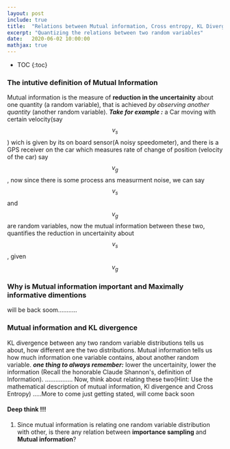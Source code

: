 ```yaml
---
layout: post
include: true
title:  "Relations between Mutual information, Cross entropy, KL Divergence"
excerpt: "Quantizing the relations between two random variables"
date:   2020-06-02 10:00:00
mathjax: true
---
```


* TOC
{:toc}

### The intutive definition of Mutual Information

Mutual information is the measure of **reduction in the uncertainity** about one quantity (a random variable), that is achieved *by observing another quantity* (another random variable).
**_Take for example :_** a Car moving with certain velocity(say $$v_s$$) wich is given by its on board sensor(A noisy speedometer), and there is a GPS receiver on the car which measures 
rate of change of position (velocity of the car) say $$v_g$$, now since there is some process ans measurment noise, we can say $$v_s$$ and $$v_g$$ are random variables, now the 
mutual information between these two, quantifies the reduction in uncertainity about $$v_s$$, given $$v_g$$
 
### Why is Mutual information important and Maximally informative dimentions 

will be back soom...........

### Mutual information and KL divergence
KL divergence between any two random variable distributions tells us about, how different are the two distributions.
Mutual information tells us how much information one variable contains, about another random variable. **_one thing to always remember:_** lower the uncertainity, lower the information (Recall the honorable Claude Shannon's, definition of Information). 
................
Now, think about relating these two(Hint: Use the mathematical description of mutual information, Kl divergence and Cross Entropy)
.....More to come just getting stated, will come back soon

#### Deep think !!!
1. Since mutual information is relating one random variable distribution with other, is there any relation between **importance sampling** and **Mutual information**?